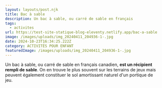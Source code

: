 ```yaml
---
layout: layouts/post.njk
title: Bac à sable
description: Un bac à sable, ou carré de sable en français
tags:
  - activites
url: https://test-site-statique-blog-eleventy.netlify.app/bac-a-sable
image: /images/uploads/img_20240411_204936-1-.jpg
date: 2024-10-23T16:34:25.222Z
category: ACTIVITÉS POUR ENFANT
featuredImage: /images/uploads/img_20240411_204936-1-.jpg
---
```



Un bac à sable, ou carré de sable en français canadien, **est un récipient rempli de sable**. On en trouve le plus souvent sur les terrains de jeux mais peuvent également constituer le sol amortissant naturel d'un portique de jeu.